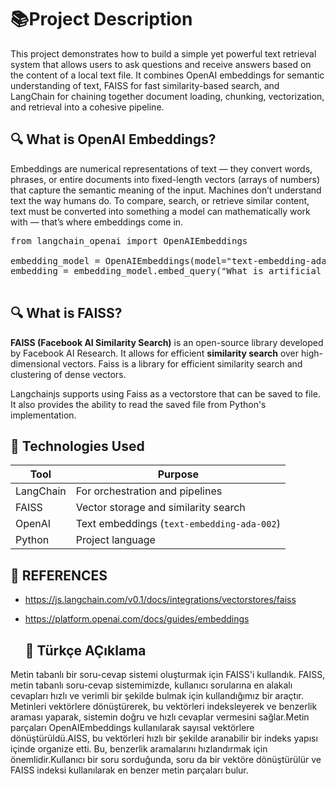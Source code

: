 # 📚Project Description 
This project demonstrates how to build a simple yet powerful text retrieval system that allows users to ask questions and receive answers based on the content of a local text file.
It combines OpenAI embeddings for semantic understanding of text, FAISS for fast similarity-based search, and LangChain for chaining together document loading, chunking, vectorization, and retrieval into a cohesive pipeline.

## 🔍 What is OpenAI Embeddings?
Embeddings are numerical representations of text — they convert words, phrases, or entire documents into fixed-length vectors (arrays of numbers) that capture the semantic meaning of the input.
Machines don’t understand text the way humans do. To compare, search, or retrieve similar content, text must be converted into something a model can mathematically work with — that’s where embeddings come in.
<pre>
from langchain_openai import OpenAIEmbeddings

embedding_model = OpenAIEmbeddings(model="text-embedding-ada-002")
embedding = embedding_model.embed_query("What is artificial intelligence?")

</pre>

## 🔍 What is FAISS?
**FAISS (Facebook AI Similarity Search)** is an open-source library developed by Facebook AI Research. It allows for efficient **similarity search** over high-dimensional vectors. Faiss is a library for efficient similarity search and clustering of dense vectors.

Langchainjs supports using Faiss as a vectorstore that can be saved to file. It also provides the ability to read the saved file from Python's implementation.

## 🧰 Technologies Used

| Tool      | Purpose                                      |
|-----------|----------------------------------------------|
| LangChain | For orchestration and pipelines              |
| FAISS     | Vector storage and similarity search         |
| OpenAI    | Text embeddings (`text-embedding-ada-002`)   |
| Python    | Project language                             |


## 🔗 REFERENCES
- https://js.langchain.com/v0.1/docs/integrations/vectorstores/faiss
- https://platform.openai.com/docs/guides/embeddings

  ## 📘 Türkçe AÇıklama
Metin tabanlı bir soru-cevap sistemi oluşturmak için FAISS'i kullandık. FAISS, metin tabanlı soru-cevap sistemimizde, kullanıcı sorularına en alakalı cevapları hızlı ve verimli bir şekilde bulmak için kullandığımız bir araçtır. Metinleri vektörlere dönüştürerek, bu vektörleri indeksleyerek ve benzerlik araması yaparak, sistemin doğru ve hızlı cevaplar vermesini sağlar.Metin parçaları OpenAIEmbeddings kullanılarak sayısal vektörlere dönüştürüldü.AISS, bu vektörleri hızlı bir şekilde aranabilir bir indeks yapısı içinde organize etti. Bu, benzerlik aramalarını hızlandırmak için önemlidir.Kullanıcı bir soru sorduğunda, soru da bir vektöre dönüştürülür ve FAISS indeksi kullanılarak en benzer metin parçaları bulur.
